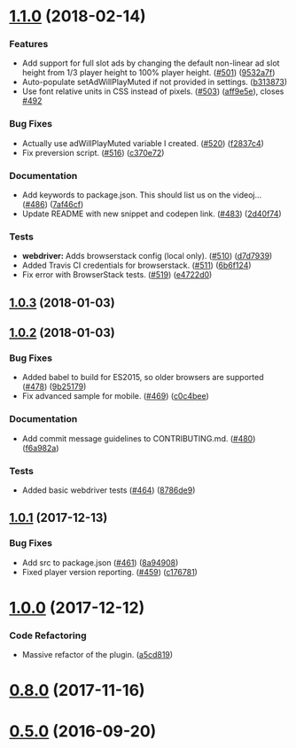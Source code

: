 <a name="1.1.0"></a>
# [1.1.0](https://github.com/googleads/videojs-ima/compare/v1.0.3...v1.1.0) (2018-02-14)

### Features

* Add support for full slot ads by changing the default non-linear ad slot height from 1/3 player height to 100% player height. ([#501](https://github.com/googleads/videojs-ima/issues/501)) ([9532a7f](https://github.com/googleads/videojs-ima/commit/9532a7f))
* Auto-populate setAdWillPlayMuted if not provided in settings. ([b313873](https://github.com/googleads/videojs-ima/commit/b313873))
* Use font relative units in CSS instead of pixels. ([#503](https://github.com/googleads/videojs-ima/issues/503)) ([aff9e5e](https://github.com/googleads/videojs-ima/commit/aff9e5e)), closes [#492](https://github.com/googleads/videojs-ima/issues/492)

### Bug Fixes

* Actually use adWillPlayMuted variable I created. ([#520](https://github.com/googleads/videojs-ima/issues/520)) ([f2837c4](https://github.com/googleads/videojs-ima/commit/f2837c4))
* Fix preversion script. ([#516](https://github.com/googleads/videojs-ima/issues/516)) ([c370e72](https://github.com/googleads/videojs-ima/commit/c370e72))

### Documentation

* Add keywords to package.json. This should list us on the videoj… ([#486](https://github.com/googleads/videojs-ima/issues/486)) ([7af46cf](https://github.com/googleads/videojs-ima/commit/7af46cf))
* Update README with new snippet and codepen link. ([#483](https://github.com/googleads/videojs-ima/issues/483)) ([2d40f74](https://github.com/googleads/videojs-ima/commit/2d40f74))

### Tests

* **webdriver:** Adds browserstack config (local only). ([#510](https://github.com/googleads/videojs-ima/issues/510)) ([d7d7939](https://github.com/googleads/videojs-ima/commit/d7d7939))
* Added Travis CI credentials for browserstack. ([#511](https://github.com/googleads/videojs-ima/issues/511)) ([6b6f124](https://github.com/googleads/videojs-ima/commit/6b6f124))
* Fix error with BrowserStack tests. ([#519](https://github.com/googleads/videojs-ima/issues/519)) ([e4722d0](https://github.com/googleads/videojs-ima/commit/e4722d0))

<a name="1.0.3"></a>
## [1.0.3](https://github.com/googleads/videojs-ima/compare/v1.0.2...v1.0.3) (2018-01-03)

<a name="1.0.2"></a>
## [1.0.2](https://github.com/googleads/videojs-ima/compare/v1.0.1...v1.0.2) (2018-01-03)

### Bug Fixes

* Added babel to build for ES2015, so older browsers are supported ([#478](https://github.com/googleads/videojs-ima/issues/478)) ([9b25179](https://github.com/googleads/videojs-ima/commit/9b25179))
* Fix advanced sample for mobile. ([#469](https://github.com/googleads/videojs-ima/issues/469)) ([c0c4bee](https://github.com/googleads/videojs-ima/commit/c0c4bee))

### Documentation

* Add commit message guidelines to CONTRIBUTING.md. ([#480](https://github.com/googleads/videojs-ima/issues/480)) ([f6a982a](https://github.com/googleads/videojs-ima/commit/f6a982a))

### Tests

* Added basic webdriver tests ([#464](https://github.com/googleads/videojs-ima/issues/464)) ([8786de9](https://github.com/googleads/videojs-ima/commit/8786de9))

<a name="1.0.1"></a>
## [1.0.1](https://github.com/googleads/videojs-ima/compare/v1.0.0...v1.0.1) (2017-12-13)

### Bug Fixes

* Add src to package.json ([#461](https://github.com/googleads/videojs-ima/issues/461)) ([8a94908](https://github.com/googleads/videojs-ima/commit/8a94908))
* Fixed player version reporting. ([#459](https://github.com/googleads/videojs-ima/issues/459)) ([c176781](https://github.com/googleads/videojs-ima/commit/c176781))

<a name="1.0.0"></a>
# [1.0.0](https://github.com/googleads/videojs-ima/compare/0.8.0...v1.0.0) (2017-12-12)

### Code Refactoring

* Massive refactor of the plugin. ([a5cd819](https://github.com/googleads/videojs-ima/commit/a5cd819))

<a name="0.8.0"></a>
# [0.8.0](https://github.com/googleads/videojs-ima/compare/0.6.0...0.8.0) (2017-11-16)

<a name="0.5.0"></a>
# [0.5.0](https://github.com/googleads/videojs-ima/compare/0.4.0...0.5.0) (2016-09-20)

